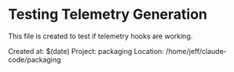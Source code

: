 # Testing Telemetry Generation

This file is created to test if telemetry hooks are working.

Created at: $(date)
Project: packaging
Location: /home/jeff/claude-code/packaging